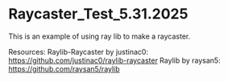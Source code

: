 # Raycaster_Test_5.31.2025

This is an example of using ray lib to make a raycaster.

Resources:
Raylib-Raycaster by justinac0: https://github.com/justinac0/raylib-raycaster
Raylib by raysan5: https://github.com/raysan5/raylib
